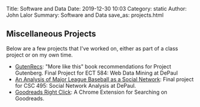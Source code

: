 Title: Software and Data
Date: 2019-12-30 10:03
Category: static
Author: John Lalor
Summary: Software and Data 
save_as: projects.html



## Miscellaneous Projects

Below are a few projects that I've worked on, either as part of a class project or on my own time.

- [GutenRecs][gutenrecs]: "More like this" book recommendations for Project Gutenberg. Final Project for ECT 584: Web Data Mining at DePaul
- [An Analysis of Major League Baseball as a Social Network][mlb]: Final project for CSC 495: Social Network Analysis at DePaul.
- [Goodreads Right Click][goodreads]: A Chrome Extension for Searching on Goodreads. 


[gutenrecs]:http://gutenrecs.herokuapp.com/gutenrecs
[mlb]:http://jplalor.github.io/pdfs/networks_MLB.pdf
[goodreads]:https://chrome.google.com/webstore/detail/goodreads-right-click/fbicpmopjallgdpklipffmihodimmcbe?utm_source=chrome-ntp-icon
